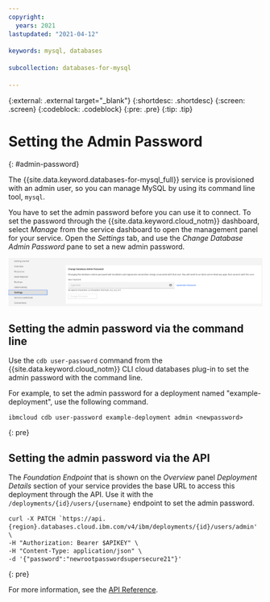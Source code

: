 ```yaml
---
copyright:
  years: 2021
lastupdated: "2021-04-12"

keywords: mysql, databases

subcollection: databases-for-mysql

---
```


{:external: .external target="_blank"}
{:shortdesc: .shortdesc}
{:screen: .screen}
{:codeblock: .codeblock}
{:pre: .pre}
{:tip: .tip}

# Setting the Admin Password
{: #admin-password}

The {{site.data.keyword.databases-for-mysql_full}} service is provisioned with an admin user, so you can manage MySQL by using its command line tool, `mysql`.

You have to set the admin password before you can use it to connect. To set the password through the {{site.data.keyword.cloud_notm}} dashboard, select _Manage_ from the service dashboard to open the management panel for your service. Open the _Settings_ tab, and use the _Change Database Admin Password_ pane to set a new admin password.

![The Change Database Admin Password pane in _Settings_](images/settings-admin-password.png)

## Setting the admin password via the command line

Use the `cdb user-password` command from the {{site.data.keyword.cloud_notm}} CLI cloud databases plug-in to set the admin password with the command line.

For example, to set the admin password for a deployment named "example-deployment", use the following command.
```
ibmcloud cdb user-password example-deployment admin <newpassword>
```
{: pre}

## Setting the admin password via the API

The _Foundation Endpoint_ that is shown on the _Overview_ panel _Deployment Details_ section of your service provides the base URL to access this deployment through the API. Use it with the `/deployments/{id}/users/{username}` endpoint to set the admin password.
```
curl -X PATCH `https://api.{region}.databases.cloud.ibm.com/v4/ibm/deployments/{id}/users/admin' \
-H "Authorization: Bearer $APIKEY" \
-H "Content-Type: application/json" \
-d '{"password":"newrootpasswordsupersecure21"}'
```
{: pre}

For more information, see the [API Reference](https://{DomainName}/apidocs/cloud-databases-api#set-database-level-user-s-password).
